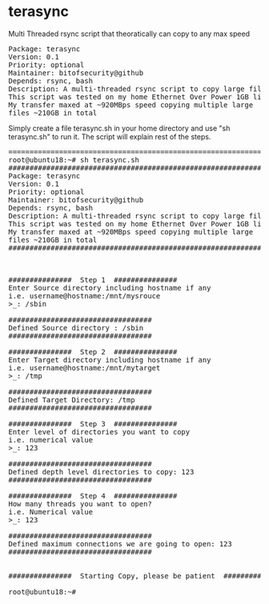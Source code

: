 # terasync
Multi Threaded rsync script that theoratically can copy to any max speed


<pre>Package: terasync
Version: 0.1
Priority: optional
Maintainer: bitofsecurity@github
Depends: rsync, bash
Description: A multi-threaded rsync script to copy large files.
This script was tested on my home Ethernet Over Power 1GB link and
My transfer maxed at ~920MBps speed copying multiple large
files ~210GB in total</pre>


Simply create a file terasync.sh in your home directory and use "sh terasync.sh" to run it. The script will explain rest of the steps.

<pre>==================================================================================================================
root@ubuntu18:~# sh terasync.sh
#####################################################################
Package: terasync
Version: 0.1
Priority: optional
Maintainer: bitofsecurity@github
Depends: rsync, bash
Description: A multi-threaded rsync script to copy large files.
This script was tested on my home Ethernet Over Power 1GB link and
My transfer maxed at ~920MBps speed copying multiple large
files ~210GB in total
#####################################################################



###############  Step 1  ###############
Enter Source directory including hostname if any
i.e. username@hostname:/mnt/mysrouce
>_: /sbin

##################################
Defined Source directory : /sbin
##################################

###############  Step 2  ###############
Enter Target directory including hostname if any
i.e. username@hostname:/mnt/mytarget
>_: /tmp

##################################
Defined Target Directory: /tmp
##################################

###############  Step 3  ###############
Enter level of directories you want to copy
i.e. numerical value
>_: 123

##################################
Defined depth level directories to copy: 123
##################################

###############  Step 4  ###############
How many threads you want to open?
i.e. Numerical value
>_: 123

##################################
Defined maximum connections we are going to open: 123
##################################


###############  Starting Copy, please be patient  ###############

root@ubuntu18:~#
</pre>
